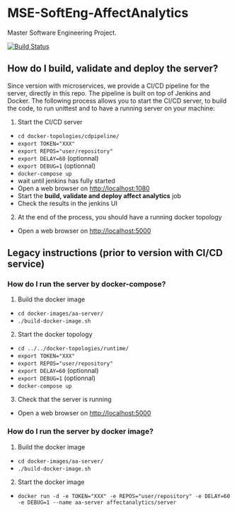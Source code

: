 # MSE-SoftEng-AffectAnalytics

Master Software Engineering Project.

[![Build Status](https://travis-ci.org/jonathandreyer/MSE-SoftEng-AffectAnalytics.svg?branch=dev-microservices)](https://travis-ci.org/jonathandreyer/MSE-SoftEng-AffectAnalytics)


## How do I build, validate and deploy the server?

Since version with microservices, we provide a CI/CD pipeline for the server, directly in this repo. The pipeline is built on top of Jenkins and Docker. The following process allows you to start the CI/CD server, to build the code, to run unittest and to have a running server on your machine:

1. Start the CI/CD server
  * `cd docker-topologies/cdpipeline/`
  * `export TOKEN="XXX"`
  * `export REPOS="user/repository"`
  * `export DELAY=60` (optionnal)
  * `export DEBUG=1`  (optionnal)
  * `docker-compose up`
  * wait until jenkins has fully started
  * Open a web browser on [http://localhost:1080](http://localhost:1080)
  * Start the **build, validate and deploy affect analytics** job
  * Check the results in the jenkins UI
2. At the end of the process, you should have a running docker topology
  * Open a web browser on [http://localhost:5000](http://localhost:5000)


## Legacy instructions (prior to version with CI/CD service)

### How do I run the server by docker-compose?

1. Build the docker image
  * `cd docker-images/aa-server/`
  * `./build-docker-image.sh`
2. Start the docker topology
  * `cd ../../docker-topologies/runtime/`
  * `export TOKEN="XXX"`
  * `export REPOS="user/repository"`
  * `export DELAY=60` (optionnal)
  * `export DEBUG=1`  (optionnal)
  * `docker-compose up`
3. Check that the server is running
  * Open a web browser on [http://localhost:5000](http://localhost:5000)


### How do I run the server by docker image?

1. Build the docker image
  * `cd docker-images/aa-server/`
  * `./build-docker-image.sh`
2. Start the docker image
  * `docker run -d -e TOKEN="XXX" -e REPOS="user/repository" -e DELAY=60 -e DEBUG=1 --name aa-server affectanalytics/server`
